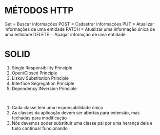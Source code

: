 
# MÉTODOS HTTP

Get = Buscar informações
POST = Cadastrar informações
PUT = Atualizar informações de uma entidade
PATCH = Atualizar uma informação única de uma entidade
DELETE = Apagar informção de uma entidade

##

# SOLID
 
1. Single Responsibility Principle
2. Open/Closed Principle
3. Liskov Substitution Principle
4. Interface Segregation Principle
5. Dependency INversion Principle

<br>

1. Cada classe tem uma responsabilidade única
2. As classes da aplicação devem ser abertas para extensão, mas fechadas para modificação
3. Nós devemos poder substituir uma classe pai por uma herança dela e tudo continuar funcionando
